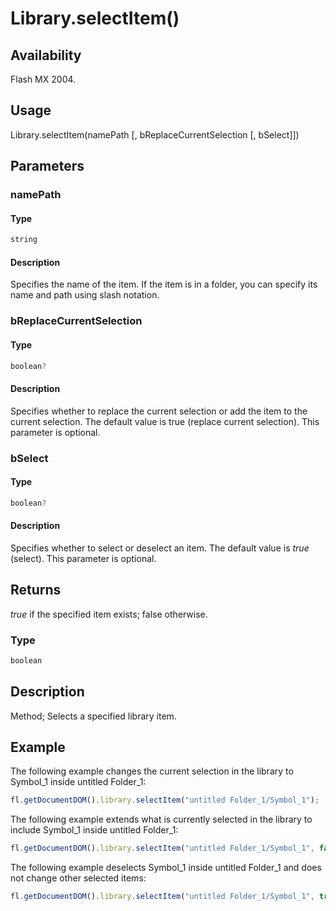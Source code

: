 # Library.selectItem()

## Availability

Flash MX 2004.

## Usage

Library.selectItem(namePath [, bReplaceCurrentSelection [, bSelect]])

## Parameters

### **namePath**

#### Type

```typescript
string
```

#### Description

Specifies the name of the item. If the item is in a folder, you can specify its name and path using slash notation.

### **bReplaceCurrentSelection**

#### Type

```typescript
boolean?
```

#### Description

Specifies whether to replace the current selection or add the item to the current selection. The default value is true (replace current selection). This parameter is optional.

### **bSelect**

#### Type

```typescript
boolean?
```

#### Description

Specifies whether to select or deselect an item. The default value is *true* (select). This parameter is optional.

## Returns

*true* if the specified item exists; false otherwise.

### Type

```typescript
boolean
```

## Description

Method; Selects a specified library item.

## Example

The following example changes the current selection in the library to Symbol_1 inside untitled Folder_1:

```javascript
fl.getDocumentDOM().library.selectItem("untitled Folder_1/Symbol_1");
```

The following example extends what is currently selected in the library to include Symbol_1 inside untitled Folder_1:

```javascript
fl.getDocumentDOM().library.selectItem("untitled Folder_1/Symbol_1", false);
```

The following example deselects Symbol_1 inside untitled Folder_1 and does not change other selected items:

```javascript
fl.getDocumentDOM().library.selectItem("untitled Folder_1/Symbol_1", true, false);
```
